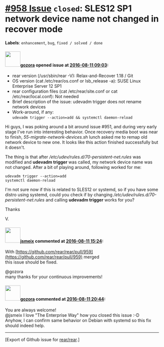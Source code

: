 [\#958 Issue](https://github.com/rear/rear/issues/958) `closed`: SLES12 SP1 network device name not changed in recover mode
===========================================================================================================================

**Labels**: `enhancement`, `bug`, `fixed / solved / done`

#### <img src="https://avatars.githubusercontent.com/u/12116358?u=1c5ba9dcee5ca3082f03029a7fbe647efd30eb49&v=4" width="50">[gozora](https://github.com/gozora) opened issue at [2016-08-11 09:03](https://github.com/rear/rear/issues/958):

-   rear version (/usr/sbin/rear -V): Relax-and-Recover 1.18 / Git
-   OS version (cat /etc/rear/os.conf or lsb\_release -a): SUSE Linux
    Enterprise Server 12 SP1
-   rear configuration files (cat /etc/rear/site.conf or cat
    /etc/rear/local.conf): Not needed
-   Brief description of the issue: udevadm trigger does not rename
    network devices
-   Work-around, if any:  
    `udevadm trigger --action=add && systemctl daemon-reload`

Hi guys, I was poking around a bit around issue \#951, and during very
early stage I've run into interesting behavior. Once recovery media boot
was near to finish, *55-migrate-network-devices.sh* lunch asked me to
remap old network device to new one. It looks like this action finished
successfully but it doesn't.

The thing is that after */etc/udev/rules.d/70-persistent-net.rules* was
modified and **udevadm trigger** was called, my network device name was
not changed. After a bit of playing around, following worked for me:

    udevadm trigger --action=add
    systemctl daemon-reload

I'm not sure now if this is related to SLES12 or systemd, so if you have
some distro using systemd, could you check if by changing
*/etc/udev/rules.d/70-persistent-net.rules* and calling **udevadm
trigger** works for you?

Thanks

V.

#### <img src="https://avatars.githubusercontent.com/u/1788608?u=925fc54e2ce01551392622446ece427f51e2f0ce&v=4" width="50">[jsmeix](https://github.com/jsmeix) commented at [2016-08-11 15:24](https://github.com/rear/rear/issues/958#issuecomment-239195374):

With
[https://github.com/rear/rear/pull/959](https://github.com/rear/rear/pull/959)
merged  
this issue should be fixed.

@gozora  
many thanks for your continuous improvements!

#### <img src="https://avatars.githubusercontent.com/u/12116358?u=1c5ba9dcee5ca3082f03029a7fbe647efd30eb49&v=4" width="50">[gozora](https://github.com/gozora) commented at [2016-08-11 20:44](https://github.com/rear/rear/issues/958#issuecomment-239286482):

You are always welcome!  
@jsmeix I love "The Enterprise Way" how you closed this issue :-D  
Anyhow, I can confirm same behavior on Debian with systemd so this fix
should indeed help.

------------------------------------------------------------------------

\[Export of Github issue for
[rear/rear](https://github.com/rear/rear).\]
